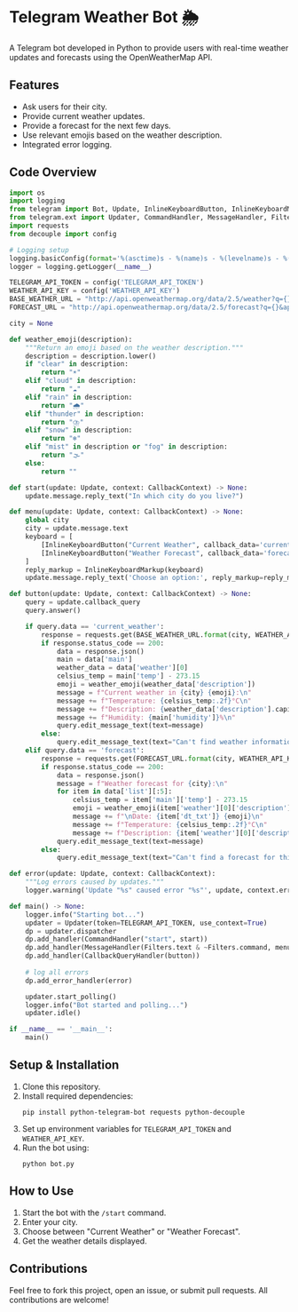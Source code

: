 # Telegram Weather Bot 🌦️

A Telegram bot developed in Python to provide users with real-time weather updates and forecasts using the OpenWeatherMap API.

## Features

- Ask users for their city.
- Provide current weather updates.
- Provide a forecast for the next few days.
- Use relevant emojis based on the weather description.
- Integrated error logging.

## Code Overview

```python
import os
import logging
from telegram import Bot, Update, InlineKeyboardButton, InlineKeyboardMarkup
from telegram.ext import Updater, CommandHandler, MessageHandler, Filters, CallbackContext, CallbackQueryHandler
import requests
from decouple import config

# Logging setup
logging.basicConfig(format='%(asctime)s - %(name)s - %(levelname)s - %(message)s', level=logging.INFO)
logger = logging.getLogger(__name__)

TELEGRAM_API_TOKEN = config('TELEGRAM_API_TOKEN')
WEATHER_API_KEY = config('WEATHER_API_KEY')
BASE_WEATHER_URL = "http://api.openweathermap.org/data/2.5/weather?q={}&appid={}"
FORECAST_URL = "http://api.openweathermap.org/data/2.5/forecast?q={}&appid={}"

city = None

def weather_emoji(description):
    """Return an emoji based on the weather description."""
    description = description.lower()
    if "clear" in description:
        return "☀️"
    elif "cloud" in description:
        return "☁️"
    elif "rain" in description:
        return "🌧️"
    elif "thunder" in description:
        return "⛈️"
    elif "snow" in description:
        return "❄️"
    elif "mist" in description or "fog" in description:
        return "🌫️"
    else:
        return ""

def start(update: Update, context: CallbackContext) -> None:
    update.message.reply_text("In which city do you live?")

def menu(update: Update, context: CallbackContext) -> None:
    global city
    city = update.message.text
    keyboard = [
        [InlineKeyboardButton("Current Weather", callback_data='current_weather')],
        [InlineKeyboardButton("Weather Forecast", callback_data='forecast')],
    ]
    reply_markup = InlineKeyboardMarkup(keyboard)
    update.message.reply_text('Choose an option:', reply_markup=reply_markup)

def button(update: Update, context: CallbackContext) -> None:
    query = update.callback_query
    query.answer()

    if query.data == 'current_weather':
        response = requests.get(BASE_WEATHER_URL.format(city, WEATHER_API_KEY))
        if response.status_code == 200:
            data = response.json()
            main = data['main']
            weather_data = data['weather'][0]
            celsius_temp = main['temp'] - 273.15
            emoji = weather_emoji(weather_data['description'])
            message = f"Current weather in {city} {emoji}:\n"
            message += f"Temperature: {celsius_temp:.2f}°C\n"
            message += f"Description: {weather_data['description'].capitalize()}\n"
            message += f"Humidity: {main['humidity']}%\n"
            query.edit_message_text(text=message)
        else:
            query.edit_message_text(text="Can't find weather information for this city. Try again.")
    elif query.data == 'forecast':
        response = requests.get(FORECAST_URL.format(city, WEATHER_API_KEY))
        if response.status_code == 200:
            data = response.json()
            message = f"Weather forecast for {city}:\n"
            for item in data['list'][:5]:
                celsius_temp = item['main']['temp'] - 273.15
                emoji = weather_emoji(item['weather'][0]['description'])
                message += f"\nDate: {item['dt_txt']} {emoji}\n"
                message += f"Temperature: {celsius_temp:.2f}°C\n"
                message += f"Description: {item['weather'][0]['description'].capitalize()}\n"
            query.edit_message_text(text=message)
        else:
            query.edit_message_text(text="Can't find a forecast for this city. Try again.")

def error(update: Update, context: CallbackContext):
    """Log errors caused by updates."""
    logger.warning('Update "%s" caused error "%s"', update, context.error)

def main() -> None:
    logger.info("Starting bot...")
    updater = Updater(token=TELEGRAM_API_TOKEN, use_context=True)
    dp = updater.dispatcher
    dp.add_handler(CommandHandler("start", start))
    dp.add_handler(MessageHandler(Filters.text & ~Filters.command, menu))
    dp.add_handler(CallbackQueryHandler(button))
    
    # log all errors
    dp.add_error_handler(error)

    updater.start_polling()
    logger.info("Bot started and polling...")
    updater.idle()

if __name__ == '__main__':
    main()

```

## Setup & Installation

1. Clone this repository.
2. Install required dependencies:
   ```
   pip install python-telegram-bot requests python-decouple
   ```
3. Set up environment variables for `TELEGRAM_API_TOKEN` and `WEATHER_API_KEY`.
4. Run the bot using:
   ```
   python bot.py
   ```

## How to Use

1. Start the bot with the `/start` command.
2. Enter your city.
3. Choose between "Current Weather" or "Weather Forecast".
4. Get the weather details displayed.

## Contributions

Feel free to fork this project, open an issue, or submit pull requests. All contributions are welcome!

